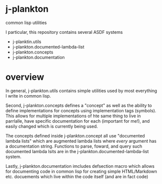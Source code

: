 j-plankton
==========

common lisp utilities 

I particular, this repository contains several ASDF systems

* j-planktin.utils
* j-plankton.documented-lambda-list
* j-plankton.concepts
* j-plankton.documentation

overview
========

In general, j-plankton.utils contains simple utilities used by most everything I write in common lisp.

Second, j-plankton.concepts defines a "concept" as well as the ability to define implementations for concepts using implementation tags (symbols).  This allows for multiple implementations of hte same thing to live in parrlalle, have specific documentation for each (important for me!), and easily changed which is currently being used.

The concepts defined inside j-plankton.concept all use "documented lambda lists" which are augmented lambda lists where *every* argument has a documentation string.  Functions to parse, foward, and query such documented lambda lsits are in the j-plankton.documented-lambda-list system.

Lastly, j-plankton.documentation imcludes defsection macro which allows for documenting code in common lisp for creating simple HTML/Markdown etc. docuements which live within the code itself (and are in fact code)
